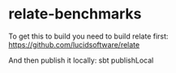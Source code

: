 relate-benchmarks
=================

To get this to build you need to build relate first:
https://github.com/lucidsoftware/relate

And then publish it locally:
sbt publishLocal